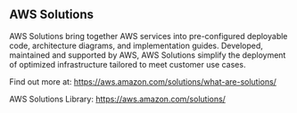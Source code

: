 ## AWS Solutions
AWS Solutions bring together AWS services into pre-configured deployable code, architecture diagrams, and implementation guides. Developed, maintained and supported by AWS, AWS Solutions simplify the deployment of optimized infrastructure tailored to meet customer use cases.

Find out more at: https://aws.amazon.com/solutions/what-are-solutions/

AWS Solutions Library: https://aws.amazon.com/solutions/


